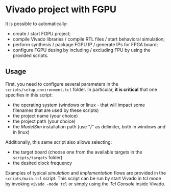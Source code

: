 # Vivado project with FGPU

It is possible to automatically:
* create / start FGPU project;
* compile Vivado libraries / compile RTL files / start behavioral simulation;
* perform synthesis / package FGPU IP / generate IPs for FPGA board;
* configure FGPU desing by including / excluding FPU
by using the provided scripts.

## Usage

First, you need to configure several parameters in the `scripts/setup_environment.tcl` folder. In particular, **it is critical** that one specifies in this script:
- the operating system (windows or linux - that will impact some filenames that are used by these scripts)
- the project name (your choice)
- the project path (your choice)
- the *ModelSim* installation path (use "/" as delimiter, both in windows and in linux)

Additionally, this same script also allows selecting:
- the target board (choose one from the available targets in the `scripts/targets` folder)
- the desired clock frequency

Examples of typical *simulation* and *implementation* flows are provided in the `scripts/main.tcl` script. This script can be run by start Vivado in tcl mode by invoking `vivado -mode tcl` or simply using the *Tcl Console* inside Vivado.
